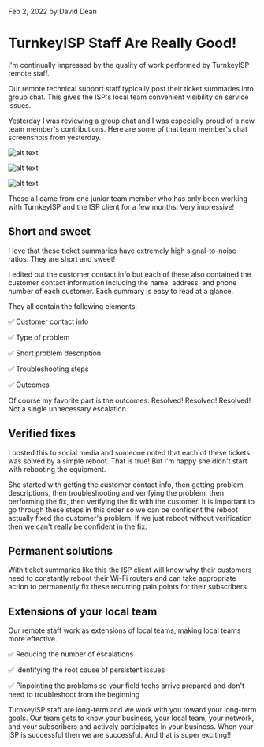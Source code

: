 Feb 2, 2022 by David Dean

# TurnkeyISP Staff Are Really Good!

I'm continually impressed by the quality of work performed by TurnkeyISP remote staff.

Our remote technical support staff typically post their ticket summaries into group chat. This gives the ISP's local team convenient visibility on service issues.

Yesterday I was reviewing a group chat and I was especially proud of a new team member's contributions. Here are some of that team member's chat screenshots from yesterday.

![alt text](https://github.com/turnkeyisp/turnkeyisp-blog/blob/master/public/blog/static/images/rossell-summary-2021-02-01-1.jpg?raw=true)

![alt text](https://github.com/turnkeyisp/turnkeyisp-blog/blob/master/public/blog/static/images/rossell-summary-2021-02-01-2.jpg?raw=true)

![alt text](https://github.com/turnkeyisp/turnkeyisp-blog/blob/master/public/blog/static/images/rossell-summary-2021-02-01-3.jpg?raw=true)

These all came from one junior team member who has only been working with TurnkeyISP and the ISP client for a few months. Very impressive!

## Short and sweet

I love that these ticket summaries have extremely high signal-to-noise ratios. They are short and sweet!

I edited out the customer contact info but each of these also contained the customer contact information including the name, address, and phone number of each customer. Each summary is easy to read at a glance.

They all contain the following elements:

✅ Customer contact info

✅ Type of problem

✅ Short problem description

✅ Troubleshooting steps

✅ Outcomes

Of course my favorite part is the outcomes: Resolved! Resolved! Resolved! Not a single unnecessary escalation.

## Verified fixes

I posted this to social media and someone noted that each of these tickets was solved by a simple reboot. That is true! But I'm happy she didn't start with rebooting the equipment.

She started with getting the customer contact info, then getting problem descriptions, then troubleshooting and verifying the problem, then performing the fix, then verifying the fix with the customer. It is important to go through these steps in this order so we can be confident the reboot actually fixed the customer's problem. If we just reboot without verification then we can't really be confident in the fix.

## Permanent solutions

With ticket summaries like this the ISP client will know why their customers need to constantly reboot their Wi-Fi routers and can take appropriate action to permanently fix these recurring pain points for their subscribers.

## Extensions of your local team

Our remote staff work as extensions of local teams, making local teams more effective.

✅ Reducing the number of escalations

✅ Identifying the root cause of persistent issues

✅ Pinpointing the problems so your field techs arrive prepared and don't need to troubleshoot from the beginning

TurnkeyISP staff are long-term and we work with you toward your long-term goals. Our team gets to know your business, your local team, your network, and your subscribers and actively participates in your business. When your ISP is successful then we are successful. And that is super exciting!!
